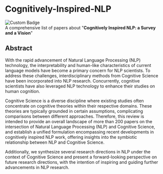 # Cognitively-Inspired-NLP
![Custom Badge](https://img.shields.io/badge/Contribution-Welcome-blue)  
A comprehensive list of papers about "**Cognitively Inspired NLP: a Survey and a Vision**"
## Abstract

With the rapid advancement of Natural Language Processing (NLP) technology, the interpretability and human-like characteristics of current language models have become a primary concern for NLP scientists. To address these challenges, interdisciplinary methods from Cognitive Science have been incorporated into NLP research. Concurrently, cognitive scientists have also leveraged NLP technology to enhance their studies on human cognition.

Cognitive Science is a diverse discipline where existing studies often concentrate on cognitive theories within their respective domains. These theories are typically grounded in certain assumptions, complicating comparisons between different approaches. Therefore, this review is intended to provide an overall landscape of more than 200 papers on the intersection of Natural Language Processing (NLP) and Cognitive Science, and establish a unified formulation encompassing recent developments in cognitively inspired NLP work, offering insights into the symbiotic relationship between NLP and Cognitive Science.

Additionally, we synthesize several research directions in NLP under the context of Cognitive Science and present a forward-looking perspective on future research directions, with the intention of inspiring and guiding further advancements in NLP research.
